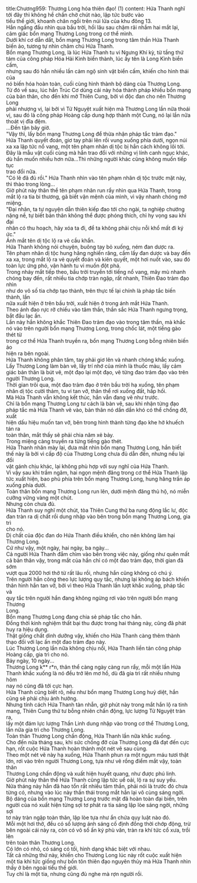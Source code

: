 title:Chương959: Thương Long hóa thiên đạo! (1)
content:
Hứa Thanh nghĩ tới đây thì không hề chần chờ chút nào, lập tức bước vào<br>tiểu thế giới, khoanh chân ngồi trên núi lửa của khu đông 13.<br>Hắn ngẩng đầu nhìn qua bầu trời, hồi lâu sau chậm rãi nhắm hai mắt lại,<br>cảm giác bổn mạng Thương Long trong cơ thể mình.<br>Dưới khí cơ dẫn dắt, bổn mạng Thương Long trong tâm thần Hứa Thanh<br>biến ảo, tương tự nhìn chăm chú Hứa Thanh.<br>Bổn mạng Thương Long, là lúc Hứa Thanh tu vi Ngưng Khí kỳ, từ tầng thứ<br>tám của công pháp Hóa Hải Kinh biến thành, lúc ấy tên là Long Kình biển cấm,<br>nhưng sau đó hắn nhiều lần cảm ngộ sinh vật biển cấm, khiến cho hình thái của<br>nó biến hóa hoàn toàn, cuối cùng hình thành bộ dáng của Thương Long.<br>Từ đó về sau, lúc hắn Trúc Cơ dùng cái này hóa thành pháp khiếu bổn mạng<br>của bản thân, cho đến khi mở Thiên Cung, bởi vì độc đan cho nên Thương Long<br>phải nhượng vị, lại bởi vì Tử Nguyệt xuất hiện mà Thương Long lần nữa thoái<br>vị, sau đó là công pháp Hoàng cấp dung hợp thành một Cung, nó lại lần nữa<br>thoát vị đĩa đệm.<br>…Đến tận bây giờ.<br>"Vậy thì, lấy bổn mạng Thương Long để thừa nhận pháp tắc trảm đạo."<br>Hứa Thanh quyết đoán, giơ tay phải lên rồi vung xuống phía dưới, ngọn núi<br>xa xa lập tức nổ vang, một tên phạm nhân dị tộc bị hắn cách không lôi tới.<br>Đây là mẫu vật cuối cùng mà hắn trao đổi với những vị lính canh ngục khác,<br>dù hắn muốn nhiều hơn nữa…Thì những người khác cũng không muốn tiếp tục<br>trao đổi nữa.<br>"Có lẽ đã đủ rồi." Hứa Thanh nhìn vào tên phạm nhân dị tộc trước mặt này,<br>thì thào trong lòng...<br>Giờ phút này thân thể tên phạm nhân run rẩy nhìn qua Hứa Thanh, trong<br>mắt lộ ra tia bi thương, gã biết vận mệnh của mình, vì vậy nhanh chóng mở<br>miệng.<br>"Đại nhân, ta tự nguyện dẫn thiên kiếp đao tới cho ngài, ta nghiệp chướng<br>nặng nề, tự biết bản thân không thể được phóng thích, chỉ hy vọng sau khi đại<br>nhân có thu hoạch, hãy xóa ta đi, để ta không phải chịu nỗi khổ mất đi ký ức."<br>Ánh mắt tên dị tộc lộ ra vẻ cầu khẩn.<br>Hứa Thanh không nói chuyện, buông tay bỏ xuống, ném đan dược ra.<br>Tên phạm nhân dị tộc hung hăng nghiến răng, cầm lấy đan dược và bay đến<br>xa xa, trong mắt lộ ra vẻ quyết đoán và kiên quyết, một hơi nuốt vào, sau đó<br>toàn lực ứng phó, vận hành tu vi muốn đột phá.<br>Trong nháy mắt tiếp theo, bầu trời truyền tới tiếng nổ vang, mây mù nhanh<br>chóng bay đến, rất nhiều tia chớp tràn ngập, rất nhanh, Thiên Đao trảm đạo nhìn<br>như do vô số tia chớp tạo thành, trên thực tế lại chính là pháp tắc biến thành, lần<br>nữa xuất hiện ở trên bầu trời, xuất hiện ở trong ánh mắt Hứa Thanh.<br>Theo ánh đao rực rỡ chiếu vào tâm thần, thần sắc Hứa Thanh ngưng trọng,<br>bắt đầu lạc ấn.<br>Lần này hắn không khắc Thiên Đao trảm đạo vào trong tâm thần, mà khắc<br>nó vào trên người bổn mạng Thương Long, trong chốc lát, một tiếng gào thét từ<br>trong cơ thể Hứa Thanh truyền ra, bổn mạng Thương Long bỗng nhiên biến ảo<br>hiện ra bên ngoài.<br>Hứa Thanh không phân tâm, tay phải giơ lên và nhanh chóng khắc xuống.<br>Lấy Thương Long làm bàn vẽ, lấy trí nhớ của mình là thuốc màu, lấy cảm<br>giác bản thân là bút vẽ, một đạo lại một đạo, vẽ từng đao trảm đạo vào trên<br>người Thương Long.<br>Thời gian trôi qua, một đao trảm đạo ở trên bầu trời hạ xuống, tên phạm<br>nhân dị tộc cười thảm, tu vi tan vỡ, thân thể rơi xuống đất, hấp hối.<br>Mà Hứa Thanh vẫn không kết thúc, hắn vẫn đang vẽ như trước.<br>Chỉ là bổn mạng Thương Long tư cách là bàn vẽ, sau khi nhận từng đạo<br>pháp tắc mà Hứa Thanh vẽ vào, bản thân nó dần dần khó có thể chống đỡ, xuất<br>hiện dấu hiệu muốn tan vỡ, bên trong hình thành từng đạo khe hở khuếch tán ra<br>toàn thân, mắt thấy sẽ phải chia năm xẻ bảy.<br>Trong miệng càng truyền ra từng tiếng gào thét.<br>Hứa Thanh nhăn mày lại, đưa mắt nhìn bổn mạng Thương Long, hắn biết<br>thế này là bởi vì cấp độ của Thương Long chưa đủ dẫn đến, nhưng nếu lại đổi<br>vật gánh chịu khác, lại không phù hợp với suy nghĩ của Hứa Thanh.<br>Vì vậy sau khi trầm ngâm, hai ngọn mệnh đăng trong cơ thể Hứa Thanh lập<br>tức xuất hiện, bao phủ phía trên bổn mạng Thương Long, hung hăng trấn áp<br>xuống phía dưới.<br>Toàn thân bổn mạng Thương Long run lên, dưới mệnh đăng thủ hộ, nó miễn<br>cưỡng vững vàng một chút.<br>Nhưng còn chưa đủ.<br>Hứa Thanh suy nghĩ một chút, tòa Thiên Cung thứ ba rung động lắc lư, độc<br>đan tràn ra dị chất rồi dung nhập vào bên trong bổn mạng Thương Long, gia trì<br>cho nó.<br>Dị chất của độc đan do Hứa Thanh điều khiển, cho nên không làm hại<br>Thương Long.<br>Cứ như vậy, một ngày, hai ngày, ba ngày...<br>Cả người Hứa Thanh đắm chìm vào bên trong việc này, giống như quên mất<br>cả bản thân vậy, trong mắt của hắn chỉ có một đao trảm đạo, thời gian đã sớm<br>vượt qua 2000 hơi thở từ rất lâu rồi, nhưng hắn cũng không có chú ý.<br>Trên người hắn cõng theo lực lượng quy tắc, nhưng lại không áp bách khiến<br>thân hình hắn tan vỡ, bởi vì theo Hứa Thanh lần lượt khắc xuống, pháp tắc và<br>quy tắc trên người hắn đang không ngừng rơi vào trên người bổn mạng Thương<br>Long.<br>Bổn mạng Thương Long đang chia sẻ pháp tắc cho hắn.<br>Đồng thời kinh nghiệm thất bại thu được trong hai tháng này, cũng đã phát<br>huy ra hiệu dụng.<br>Thật giống chất dinh dưỡng vậy, khiến cho Hứa Thanh càng thêm thành<br>thạo đối với lạc ấn một đao trảm đạo này.<br>Lúc Thương Long lần nữa không chịu nổi, Hứa Thanh liền tản công pháp<br>Hoàng cấp, gia trì cho nó.<br>Bảy ngày, 10 ngày...<br>Thương Long k** r*n, thân thể càng ngày càng run rẩy, mỗi một lần Hứa<br>Thanh khắc xuống là nó đều trở lên mơ hồ, dù đã gia trì rất nhiều nhưng hôm<br>nay nó cũng đã tới cực hạn.<br>Hứa Thanh cũng biết rõ, nếu như bổn mạng Thương Long huỷ diệt, hắn<br>cũng sẽ phải chịu ảnh hưởng.<br>Nhưng tính cách Hứa Thanh tàn nhẫn, giờ phút này trong mắt hắn lộ ra tinh<br>mang, Thiên Cung thứ tư bỗng nhiên chấn động, lực lượng Tử Nguyệt tràn ra,<br>lấy một đám lực lượng Thần Linh dung nhập vào trong cơ thể Thương Long,<br>lần nữa gia trì cho Thương Long.<br>Toàn thân Thương Long chấn động, Hứa Thanh lần nữa khắc xuống.<br>Cho đến nửa tháng sau, khi sức chống đỡ của Thương Long đã đạt đến cực<br>hạn, rốt cuộc Hứa Thanh hoàn thành một nét vẽ sau cùng.<br>Theo một nét vẽ này hạ xuống, Hứa Thanh phun ra một ngụm máu tươi thật<br>lớn, rơi vào trên người Thương Long, tựa như vẽ rồng điểm mắt vậy, toàn thân<br>Thương Long chấn động và xuất hiện huyết quang, như được phú linh.<br>Giờ phút này thân thể Hứa Thanh cũng lập tức uể oải, lộ ra sự suy yếu.<br>Nửa tháng này hắn đã hao tổn rất nhiều tâm thần, phải nói là trước đó chưa<br>từng có, nhưng vào lúc này thần thái trong mắt hắn lại vô cùng sáng ngời.<br>Bộ dáng của bổn mạng Thương Long trước mặt đã hoàn toàn đại biến, trên<br>người của nó xuất hiện từng sợi tơ phát ra tia sáng lập lòe sáng ngời, những sợi<br>tơ này tràn ngập toàn thân, lập lòe tựa như ẩn chứa quy luật nào đó.<br>Mỗi một hơi thở, đều có số lượng ánh sáng cố định đồng thời chớp động, trừ<br>bên ngoài cái này ra, còn có vô số ấn ký phù văn, tràn ra khí tức cổ xưa, trồi lên<br>trên toàn thân Thương Long.<br>Có lớn có nhỏ, có sáng có tối, hình dạng khác biệt với nhau.<br>Tất cả những thứ này, khiến cho Thương Long lúc này rốt cuộc xuất hiện<br>một tia khí tức giống như bốn tôn thiên đạo nguyên thủy mà Hứa Thanh nhìn<br>thấy ở bên ngoài tiểu thế giới.<br>Tuy chỉ là một tia, nhưng cũng đủ nghe mà rợn người rồi.